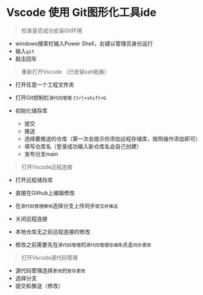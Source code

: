 # Vscode 使用 Git图形化工具ide
   
> 检查是否成功安装Git环境
- windows搜索栏输入Power Shell，右键以管理员身份运行
- 输入`git` 
- 敲击回车

> 重新打开Vscode  （已安装ssh拓展）

- 打开任意一个工程文件夹

- 打开Git控制栏`源代码管理`
`Ctrl+shift+G` 

- 初始化储存库
   - 提交
   - 推送
   - 选择要推送的仓库（第一次会提示你添加远程存储库，按照操作添加即可）
   - 填写仓库名（登录成功输入新仓库名会自己创建）
   - 发布分支main
   
> 打开Vscode远程连接
   - 打开远程储存库
   - 直接在Github上编辑修改
   - 在`源代码管理模块`选择分支上传同步`提交并推送`
   
   - 关闭远程连接
   - 本地仓库无之前远程连接的修改 
   - 修改之前需要先在`源代码管理`的`源代码管理存储库`点击`同步更改`

> 打开Vscode源代码管理
   - 源代码管理选择`更改`的`暂存更改`
   - 选择分支
   - 提交和推送（修改）